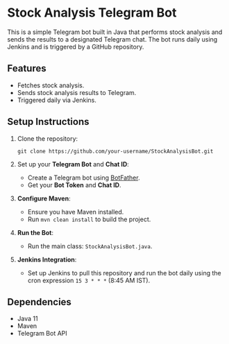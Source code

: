 
# Stock Analysis Telegram Bot

This is a simple Telegram bot built in Java that performs stock analysis and sends the results to a designated Telegram chat. The bot runs daily using Jenkins and is triggered by a GitHub repository.

## Features

- Fetches stock analysis.
- Sends stock analysis results to Telegram.
- Triggered daily via Jenkins.

## Setup Instructions

1. Clone the repository:
   ```
   git clone https://github.com/your-username/StockAnalysisBot.git
   ```

2. Set up your **Telegram Bot** and **Chat ID**:
   - Create a Telegram bot using [BotFather](https://core.telegram.org/bots#botfather).
   - Get your **Bot Token** and **Chat ID**.

3. **Configure Maven**:
   - Ensure you have Maven installed.
   - Run `mvn clean install` to build the project.

4. **Run the Bot**:
   - Run the main class: `StockAnalysisBot.java`.

5. **Jenkins Integration**:
   - Set up Jenkins to pull this repository and run the bot daily using the cron expression `15 3 * * *` (8:45 AM IST).

## Dependencies

- Java 11
- Maven
- Telegram Bot API
    